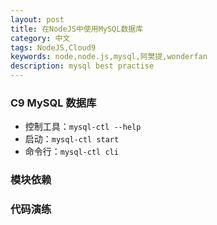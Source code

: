 ```yaml
---
layout: post
title: 在NodeJS中使用MySQL数据库
category: 中文
tags: NodeJS,Cloud9
keywords: node,node.js,mysql,阿樊提,wonderfan
description: mysql best practise
---
```


### C9 MySQL 数据库

- 控制工具：`mysql-ctl --help`
- 启动：`mysql-ctl start`
- 命令行：`mysql-ctl cli`


### 模块依赖



### 代码演练
